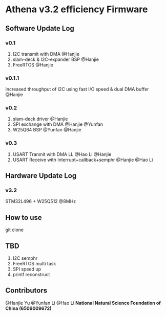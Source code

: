 # Athena v3.2 efficiency Firmware
## Software Update Log
### v0.1
1. I2C transmit with DMA @Hanjie
2. slam-deck & I2C-expander BSP @Hanjie
3. FreeRTOS @Hanjie
### v0.1.1
Increased throughput of I2C using fast I/O speed & dual DMA buffer @Hanjie
### v0.2
1. slam-deck driver @Hanjie
2. SPI exchange with DMA @Hanjie @Yunfan
3. W25Q64 BSP @Yunfan @Hanjie
### v0.3
1. USART Tranmit with DMA LL @Hao Li @Hanjie
2. USART Receive with Interrupt+callback+semphr @Hanjie @Hao Li
## Hardware Update Log
### v3.2
STM32L496 + W25Q512 @8MHz
## How to use
git clone
## TBD
1. I2C semphr
2. FreeRTOS multi task
3. SPI speed up
4. printf reconstruct
## Contributors
@Hanjie Yu
@Yunfan Li
@Hao Li
**National Natural Science Foundation of China (6509009672)**

